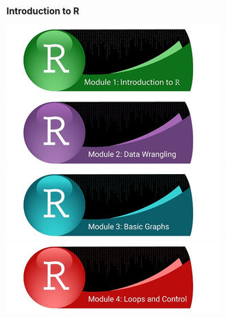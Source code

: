 ## Introduction to R

[![Getting Started](../fig/module_1_header.jpg)](https://github.com/mydatastory/r_intro_class/blob/master/_episodes_html/module_1_main.md)
[![Data Wrangling](../fig/module_2_header.jpg)](https://github.com/mydatastory/r_intro_class/blob/master/_episodes_html/module_2_main.md)
[![Basic Graphs](../fig/module_3_header.jpg)](http://htmlpreview.github.com/?https://github.com/mydatastory/r_intro_class/blob/master/_episodes_html/plot_base_r.html)
[![Loops & Control](../fig/module_4_header.jpg)](http://htmlpreview.github.com/?https://github.com/mydatastory/r_intro_class/blob/master/_episodes_html/control_flow.html)
